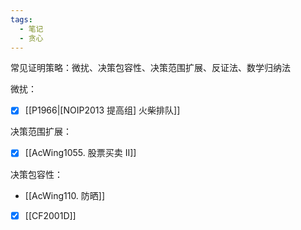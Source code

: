 ```yaml
---
tags:
  - 笔记
  - 贪心
---
```

常见证明策略：微扰、决策包容性、决策范围扩展、反证法、数学归纳法

微扰：
- [x] [[P1966|[NOIP2013 提高组] 火柴排队]]

决策范围扩展：
- [x] [[AcWing1055. 股票买卖 II]]

决策包容性：
- [[AcWing110. 防晒]]

- [x] [[CF2001D]]
